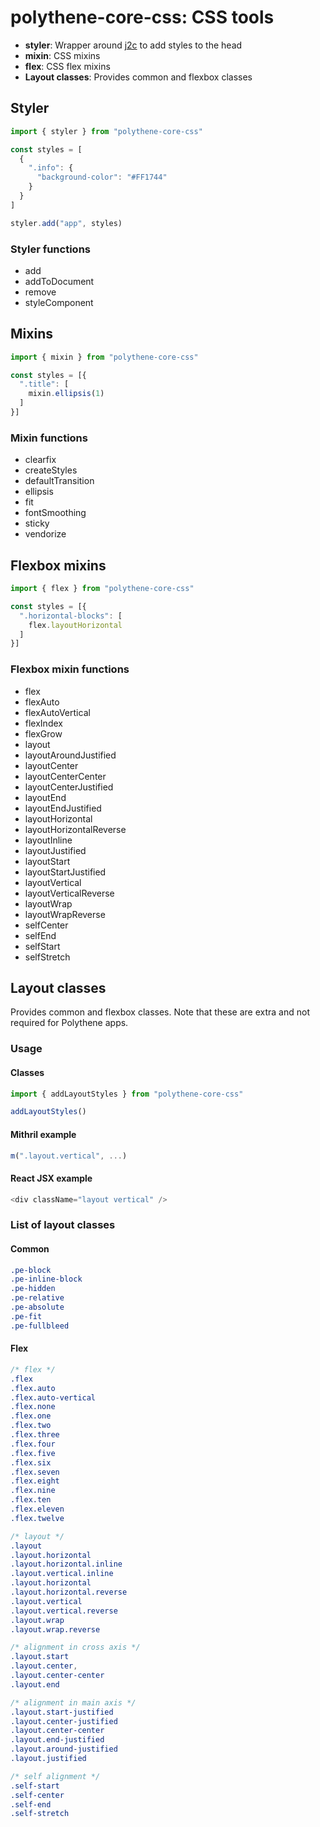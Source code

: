 # polythene-core-css: CSS tools


* **styler**: Wrapper around [j2c](https://github.com/j2css/j2c) to add styles to the head
* **mixin**: CSS mixins
* **flex**: CSS flex mixins
* **Layout classes**: Provides common and flexbox classes


## Styler

~~~javascript
import { styler } from "polythene-core-css"

const styles = [
  {
    ".info": {
      "background-color": "#FF1744"
    }
  }
]

styler.add("app", styles)
~~~

### Styler functions

* add
* addToDocument
* remove
* styleComponent


## Mixins

~~~javascript
import { mixin } from "polythene-core-css"

const styles = [{
  ".title": [
    mixin.ellipsis(1)
  ]
}]
~~~

### Mixin functions

* clearfix
* createStyles
* defaultTransition
* ellipsis
* fit
* fontSmoothing
* sticky
* vendorize


## Flexbox mixins

~~~javascript
import { flex } from "polythene-core-css"

const styles = [{
  ".horizontal-blocks": [
    flex.layoutHorizontal
  ]
}]
~~~

### Flexbox mixin functions

* flex
* flexAuto
* flexAutoVertical
* flexIndex
* flexGrow
* layout
* layoutAroundJustified
* layoutCenter
* layoutCenterCenter
* layoutCenterJustified
* layoutEnd
* layoutEndJustified
* layoutHorizontal
* layoutHorizontalReverse
* layoutInline
* layoutJustified
* layoutStart
* layoutStartJustified
* layoutVertical
* layoutVerticalReverse
* layoutWrap
* layoutWrapReverse
* selfCenter
* selfEnd
* selfStart
* selfStretch


## Layout classes

Provides common and flexbox classes. Note that these are extra and not required for Polythene apps.

### Usage

#### Classes

~~~javascript
import { addLayoutStyles } from "polythene-core-css"

addLayoutStyles()
~~~

#### Mithril example

~~~javascript
m(".layout.vertical", ...)
~~~

#### React JSX example

~~~javascript
<div className="layout vertical" />
~~~


### List of layout classes 

#### Common

~~~css
.pe-block
.pe-inline-block
.pe-hidden
.pe-relative
.pe-absolute
.pe-fit
.pe-fullbleed
~~~

#### Flex

~~~css
/* flex */
.flex
.flex.auto
.flex.auto-vertical
.flex.none
.flex.one
.flex.two
.flex.three
.flex.four
.flex.five
.flex.six
.flex.seven
.flex.eight
.flex.nine
.flex.ten
.flex.eleven
.flex.twelve

/* layout */
.layout
.layout.horizontal
.layout.horizontal.inline
.layout.vertical.inline
.layout.horizontal
.layout.horizontal.reverse
.layout.vertical
.layout.vertical.reverse
.layout.wrap
.layout.wrap.reverse

/* alignment in cross axis */
.layout.start
.layout.center,
.layout.center-center
.layout.end

/* alignment in main axis */
.layout.start-justified
.layout.center-justified
.layout.center-center
.layout.end-justified
.layout.around-justified
.layout.justified

/* self alignment */
.self-start
.self-center
.self-end
.self-stretch
~~~


